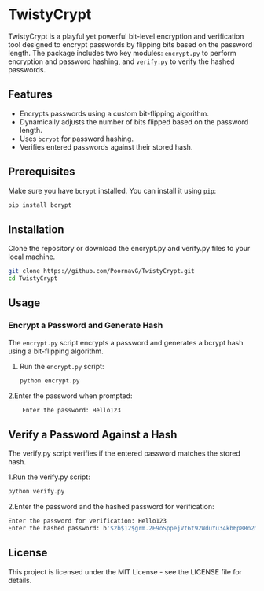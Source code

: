 # TwistyCrypt

TwistyCrypt is a playful yet powerful bit-level encryption and verification tool designed to encrypt passwords by flipping bits based on the password length. The package includes two key modules: `encrypt.py` to perform encryption and password hashing, and `verify.py` to verify the hashed passwords.

## Features

- Encrypts passwords using a custom bit-flipping algorithm.
- Dynamically adjusts the number of bits flipped based on the password length.
- Uses `bcrypt` for password hashing.
- Verifies entered passwords against their stored hash.

## Prerequisites

Make sure you have `bcrypt` installed. You can install it using `pip`:

```bash
pip install bcrypt
```
## Installation

Clone the repository or download the encrypt.py and verify.py files to your local machine.
```bash
git clone https://github.com/PoornavG/TwistyCrypt.git
cd TwistyCrypt
```

## Usage

### Encrypt a Password and Generate Hash

The `encrypt.py` script encrypts a password and generates a bcrypt hash using a bit-flipping algorithm.

1. Run the `encrypt.py` script:

   ```bash
   python encrypt.py
   ```
2.Enter the password when prompted:

  ```bash
      Enter the password: Hello123
  ```

## Verify a Password Against a Hash

The verify.py script verifies if the entered password matches the stored hash.

1.Run the verify.py script:

```bash
python verify.py
```

2.Enter the password and the hashed password for verification:

```bash
Enter the password for verification: Hello123
Enter the hashed password: b'$2b$12$grm.2E9oSppejVt6t92WduYu34kb6p8Rn2meTUzRbCMnouLcCAgOS'
```
## License
This project is licensed under the MIT License - see the LICENSE file for details.

